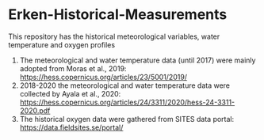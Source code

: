 # Erken-Historical-Measurements
This repository has the historical meteorological variables, water temperature and oxygen profiles

1. The meteorological and water temperature data (until 2017) were mainly adopted from Moras et al., 2019: https://hess.copernicus.org/articles/23/5001/2019/
2. 2018-2020 the meteorological and water temperature data were collected by Ayala et al., 2020: 
https://hess.copernicus.org/articles/24/3311/2020/hess-24-3311-2020.pdf
3. The historical oxygen data were gathered from SITES data portal:
https://data.fieldsites.se/portal/
